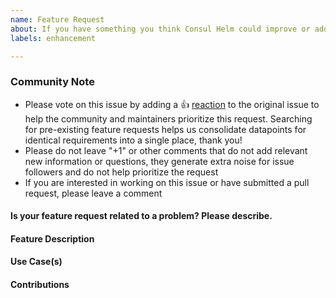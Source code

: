 ```yaml
---
name: Feature Request
about: If you have something you think Consul Helm could improve or add support for.
labels: enhancement

---
```


<!--- Please keep this note for the community --->

### Community Note

* Please vote on this issue by adding a 👍 [reaction](https://blog.github.com/2016-03-10-add-reactions-to-pull-requests-issues-and-comments/) to the original issue to help the community and maintainers prioritize this request. Searching for pre-existing feature requests helps us consolidate datapoints for identical requirements into a single place, thank you!
* Please do not leave "+1" or other comments that do not add relevant new information or questions, they generate extra noise for issue followers and do not help prioritize the request
* If you are interested in working on this issue or have submitted a pull request, please leave a comment

<!--- Thank you for keeping this note for the community --->

#### Is your feature request related to a problem? Please describe.

<!--- A clear and concise description of the problem you are facing. Describe what workarounds, if any, that you have tried prior to creating this feature request. --->

#### Feature Description

<!--- A description what this feature is and how it addresses the problem you are having. Describe potential UX for the feature if possible. --->

#### Use Case(s)

<!--- Use cases where this feature is applicable for Consul on Kubernetes (i.e. type of application, type of Consul Use case i.e. Service Mesh, Service Disovery) --->

#### Contributions

<!--- Are you able to contribute the changes to make this feature work? --->
